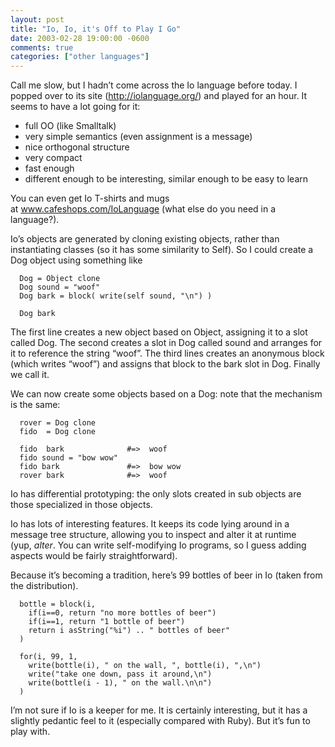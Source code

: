 ```yaml
---
layout: post
title: "Io, Io, it's Off to Play I Go"
date: 2003-02-28 19:00:00 -0600
comments: true
categories: ["other languages"]
---
```


Call me slow, but I hadn’t come across the Io language before today. I
popped over to its site (<a href="http://iolanguage.org/"><a
href="http://iolanguage.org/">http://iolanguage.org/</a></a>) and
played for an hour. It seems to have a lot going for it:

* full OO (like Smalltalk)
* very simple semantics (even assignment is a message)
* nice orthogonal structure
* very compact
* fast enough
* different enough to be interesting, similar enough to be easy to learn

You can even get Io T-shirts and mugs at <a
href="http://www.cafeshops.com/IoLanguage"><a
href="http://www.cafeshops.com/IoLanguage">www.cafeshops.com/IoLanguage</a></a> (what
else do you need in a language?).


Io’s objects are generated by cloning existing objects, rather than
instantiating classes (so it has some similarity to Self). So I could
create a Dog object using something like

``` io
  Dog = Object clone
  Dog sound = "woof"
  Dog bark = block( write(self sound, "\n") )

  Dog bark
```

The first line creates a new object based on Object, assigning it to a
slot called Dog. The second creates a slot in Dog called sound and
arranges for it to reference the string “woof”. The third lines
creates an anonymous block (which writes “woof”) and assigns that
block to the bark slot in Dog. Finally we call it.

We can now create some objects based on a Dog: note that the mechanism
is the same:



``` io
  rover = Dog clone
  fido  = Dog clone

  fido  bark              #=>  woof
  fido sound = "bow wow"
  fido bark               #=>  bow wow
  rover bark              #=>  woof

```

Io has differential prototyping: the only slots created in sub objects
are those specialized in those objects.

Io has lots of interesting features. It keeps its code lying around in
a message tree structure, allowing you to inspect and alter it at
runtime (yup, _alter_. You can write self-modifying Io programs, so I
guess adding aspects would be fairly straightforward).

Because it’s becoming a tradition, here’s 99 bottles of beer in Io
(taken from the distribution).


``` io
  bottle = block(i,
    if(i==0, return "no more bottles of beer")
    if(i==1, return "1 bottle of beer")
    return i asString("%i") .. " bottles of beer"
  )

  for(i, 99, 1,
    write(bottle(i), " on the wall, ", bottle(i), ",\n")
    write("take one down, pass it around,\n")
    write(bottle(i - 1), " on the wall.\n\n")
  )

```

I’m not sure if Io is a keeper for me. It is certainly interesting,
but it has a slightly pedantic feel to it (especially compared with
Ruby). But it’s fun to play with.

